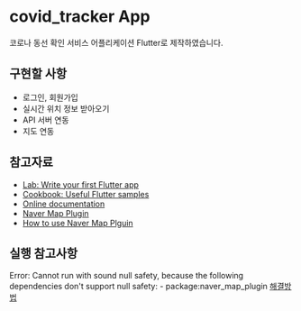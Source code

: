 # covid_tracker App

코로나 동선 확인 서비스 어플리케이션
Flutter로 제작하였습니다.

## 구현할 사항
* 로그인, 회원가입
* 실시간 위치 정보 받아오기
* API 서버 연동
* 지도 연동

## 참고자료
- [Lab: Write your first Flutter app](https://flutter.dev/docs/get-started/codelab)
- [Cookbook: Useful Flutter samples](https://flutter.dev/docs/cookbook)
- [Online documentation](https://flutter.dev/docs)
- [Naver Map Plugin](https://pub.dev/packages/naver_map_plugin)
- [How to use Naver Map Plguin](https://marrrang.tistory.com/m/27)

## 실행 참고사항
Error: Cannot run with sound null safety, because the following dependencies
don't support null safety: - package:naver_map_plugin
[해결방법](https://hanco.tistory.com/17)
